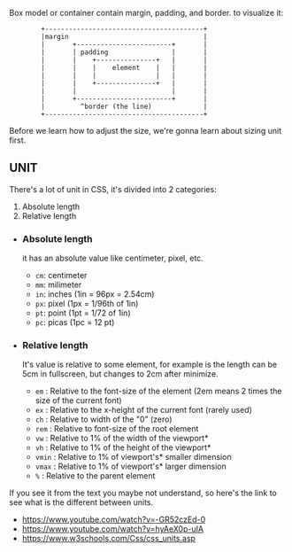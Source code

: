 Box model or container contain margin, padding, and border. to visualize it:

            +----------------------------------------+
            |margin                                  |
            |       +------------------------+       |
            |       | padding                |       |
            |       |    +---------------+   |       |
            |       |    |    element    |   |       |
            |       |    |               |   |       |
            |       |    +---------------+   |       |
            |       |                        |       |
            |       +------------------------+       |
            |         ^border (the line)             |
            +----------------------------------------+
        
Before we learn how to adjust the size, we're gonna learn about sizing unit first.

## UNIT

There's a lot of unit in CSS, it's divided into 2 categories: 
1. Absolute length
2. Relative length

- ### Absolute length
  it has an absolute value like centimeter, pixel, etc.
    - `cm`: centimeter
    - `mm`: milimeter
    - `in`: inches (1in = 96px = 2.54cm) 
    - `px`: pixel (1px = 1/96th of 1in)
    - `pt`: point (1pt = 1/72 of 1in)
    - `pc`: picas (1pc = 12 pt)

- ### Relative length
  It's value is relative to some element, for example is the length can be 5cm in fullscreen, but changes to 2cm after minimize.
    - `em`   : Relative to the font-size of the element (2em means 2 times the size of the current font)
    - `ex`   : Relative to the x-height of the current font (rarely used)
    - `ch`   : Relative to width of the "0" (zero)
    - `rem`  : Relative to font-size of the root element
    - `vw`   : Relative to 1% of the width of the viewport*
    - `vh`   : Relative to 1% of the height of the viewport*
    - `vmin` : Relative to 1% of viewport's* smaller dimension
    - `vmax` : Relative to 1% of viewport's* larger dimension
    - `%`    : Relative to the parent element

If you see it from the text you maybe not understand, so here's the link to see what is the different between units.
- https://www.youtube.com/watch?v=-GR52czEd-0
- https://www.youtube.com/watch?v=hyAeX0p-uIA
- https://www.w3schools.com/Css/css_units.asp
